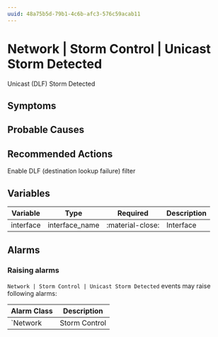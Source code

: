 ```yaml
---
uuid: 48a75b5d-79b1-4c6b-afc3-576c59acab11
---
```

# Network | Storm Control | Unicast Storm Detected

Unicast (DLF) Storm Detected

## Symptoms

## Probable Causes

## Recommended Actions

Enable DLF (destination lookup failure) filter

## Variables

Variable | Type | Required | Description
--- | --- | --- | ---
interface | interface_name | :material-close: | Interface

## Alarms

### Raising alarms

`Network | Storm Control | Unicast Storm Detected` events may raise following alarms:

Alarm Class | Description
--- | ---
`Network | Storm Control | Unicast Storm Detected` | dispose
